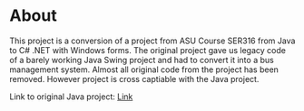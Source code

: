 # About
This project is a conversion of a project from ASU Course SER316 from Java to C# .NET with Windows forms. 
The original project gave us legacy code of a barely working Java Swing project and had to convert it into a bus management system.
Almost all original code from the project has been removed. However project is cross captiable with the Java project.

Link to original Java project: [Link](https://memoranda.sourceforge.net/)